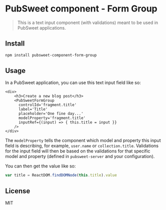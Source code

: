 # PubSweet component - Form Group

> This is a text input component (with validations) meant to be used in PubSweet applications.

## Install

```bash
npm install pubsweet-component-form-group
```

## Usage

In a PubSweet application, you can use this text input field like so:

```
<div>
    <h3>Create a new blog post</h3>
    <PubSweetFormGroup
      controlId='fragment.title'
      label='Title'
      placeholder='One fine day...'
      modelProperty='fragment.title'
      inputRef={(input) => { this.title = input }}
    />
</div>
```

The `modelProperty` tells the component which model and property this input field is describing, for example, `user.name` or `collection.title`. Validations for the input field will then be based on the validations for that specific model and property (defined in `pubsweet-server` and your configuration).

You can then get the value like so:

```js static
var title = ReactDOM.findDOMNode(this.title).value
```

## License

MIT

